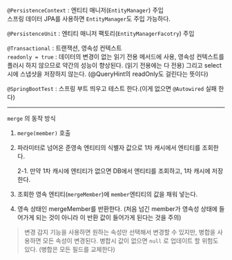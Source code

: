 ``@PersistenceContext`` : 엔티티 매니저(``EntityManager``) 주입  
   스프링 데이터 JPA를 사용하면 ``EntityManager``도 주입 가능하다.  

``@PersistenceUnit`` : 엔티티 매니저 팩토리(``EntityManagerFacotry``) 주입  

``@Transactional`` : 트랜잭션, 영속성 컨텍스트  
  ``readonly = true`` : 데이터의 변경이 없는 읽기 전용 메서드에 사용, 영속성 컨텍스트를 플러시 하지 않으므로 약간의 성능이 향상된다. (읽기 전용에는 다 전용)  그리고 select 시에 스냅샷을 저장하지 않는다. (@QueryHint의 readOnly도 걸린다는 뜻이다)

``@SpringBootTest`` : 스프링 부트 띄우고 테스트 한다.(이게 없으면 ``@Autowired`` 실패 한다)  

***

``merge`` 의 동작 방식  

1. ``merge(member)`` 호출  

2. 파라미터로 넘어온 준영속 엔티티의 식별자 값으로 1차 캐시에서 엔티티를 조회한다.  

   2-1. 만약 1차 캐시에 엔티티가 없으면 DB에서 엔티티를 조회하고, 1차 캐시에 저장한다.  

3. 조회한 영속 엔티티(``mergeMember``)에 ``member``엔티티의 값을 채워 넣는다.

4. 영속 상태인 mergeMember를 반환한다. (처음 넘긴 member가 영속성 상태에 들어가게 되는 것이 아니라 이 반환 값이 들어가게 된다는 것을 주의)

> 변경 감지 기능을 사용하면 원하는 속성만 선택해서 변경할 수 있지만, 병합을 사용하면 모든 속성이 변경된다. 병합시 값이 없으면 ``null`` 로 업데이트 할 위험도 있다. (병합은 모든 필드를 교체한다)  
